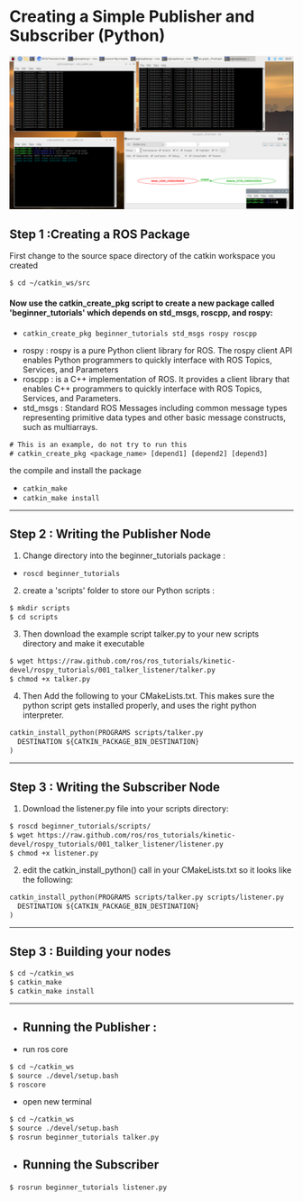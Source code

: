 # Creating  a Simple Publisher and Subscriber (Python) 


![alt text](https://github.com/Eng-Turki-Alameer/S-M-Path3/blob/master/Hello%20World%20ROS%20examples%20(Publisher%20and%20subsciber)/2020-07-04-000800_1824x984_scrot.png)

## Step 1 :Creating a ROS Package
First change to the source space directory of the catkin workspace you created
```
$ cd ~/catkin_ws/src
```
 #### Now use the catkin_create_pkg script to create a new package called 'beginner_tutorials' which depends on std_msgs, roscpp, and rospy:
* `catkin_create_pkg beginner_tutorials std_msgs rospy roscpp`

- rospy : rospy is a pure Python client library for ROS. The rospy client API enables Python programmers to quickly interface with ROS Topics, Services, and Parameters
- roscpp : is a C++ implementation of ROS. It provides a client library that enables C++ programmers to quickly interface with ROS Topics, Services, and Parameters. 
- std_msgs : Standard ROS Messages including common message types representing primitive data types and other basic message constructs, such as multiarrays.
```
# This is an example, do not try to run this
# catkin_create_pkg <package_name> [depend1] [depend2] [depend3]

```
the compile and install the package
* `catkin_make`
* `catkin_make install`

----------------------------------------
## Step 2 : Writing the Publisher Node 
1. Change directory into the beginner_tutorials package :
* `roscd beginner_tutorials`
2. create a 'scripts' folder to store our Python scripts :
```
$ mkdir scripts
$ cd scripts
```

3. Then download the example script talker.py to your new scripts directory and make it executable

```
$ wget https://raw.github.com/ros/ros_tutorials/kinetic-devel/rospy_tutorials/001_talker_listener/talker.py
$ chmod +x talker.py
```

4. Then Add the following to your CMakeLists.txt. This makes sure the python script gets installed properly, and uses the right python interpreter.
```
catkin_install_python(PROGRAMS scripts/talker.py
  DESTINATION ${CATKIN_PACKAGE_BIN_DESTINATION}
)
```

----------------------------------------------------

## Step 3 : Writing the Subscriber Node

1. Download the listener.py file into your scripts directory:
```
$ roscd beginner_tutorials/scripts/
$ wget https://raw.github.com/ros/ros_tutorials/kinetic-devel/rospy_tutorials/001_talker_listener/listener.py
$ chmod +x listener.py
```

2.  edit the catkin_install_python() call in your CMakeLists.txt so it looks like the following:
```
catkin_install_python(PROGRAMS scripts/talker.py scripts/listener.py
  DESTINATION ${CATKIN_PACKAGE_BIN_DESTINATION}
)
```

-----------------------------------------
## Step 3 : Building your nodes
```
$ cd ~/catkin_ws
$ catkin_make
$ catkin_make install

```
-----------------------------------------------------------------------------------------------------------------------------

* ## Running the Publisher : 
- run ros core
```
$ cd ~/catkin_ws
$ source ./devel/setup.bash
$ roscore
```
- open new terminal
``` 
$ cd ~/catkin_ws
$ source ./devel/setup.bash
$ rosrun beginner_tutorials talker.py   
```
* ## Running the Subscriber
` $ rosrun beginner_tutorials listener.py  `


